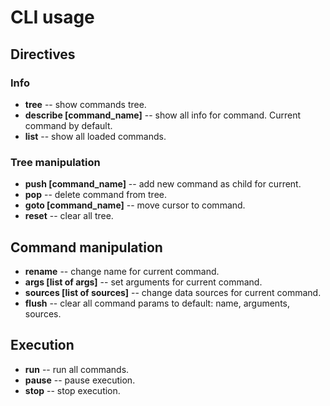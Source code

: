# CLI usage

## Directives

### Info

* **tree** -- show commands tree.
* **describe [command_name]** -- show all info for command. Current command by default.
* **list** -- show all loaded commands.

### Tree manipulation

* **push [command_name]** -- add new command as child for current.
* **pop** -- delete command from tree.
* **goto [command_name]** -- move cursor to command.
* **reset** -- clear all tree.

## Command manipulation

* **rename** -- change name for current command.
* **args [list of args]** -- set arguments for current command.
* **sources [list of sources]** -- change data sources for current command.
* **flush** -- clear all command params to default: name, arguments, sources.

## Execution

* **run** -- run all commands.
* **pause** -- pause execution.
* **stop** -- stop execution.


